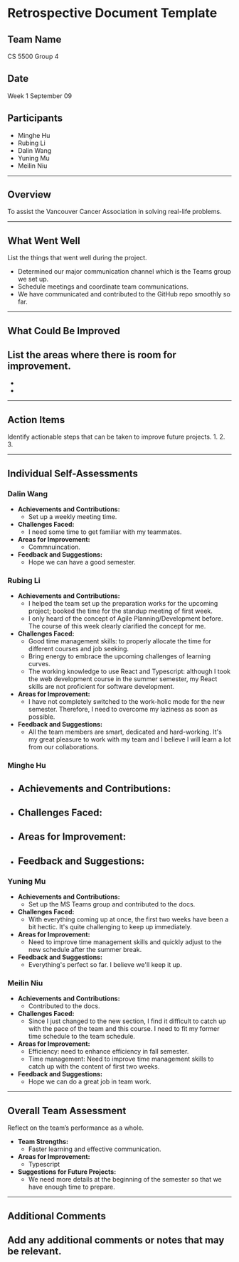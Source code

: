 # Retrospective Document Template

## Team Name
CS 5500 Group 4

## Date
Week 1 September 09

## Participants
- Minghe Hu
- Rubing Li
- Dalin Wang
- Yuning Mu
- Meilin Niu
---

## Overview
To assist the Vancouver Cancer Association in solving real-life problems.

---

## What Went Well
List the things that went well during the project.
- Determined our major communication channel which is the Teams group we set up.
- Schedule meetings and coordinate team communications.
- We have communicated and contributed to the GitHub repo smoothly so far.

---

## What Could Be Improved
List the areas where there is room for improvement.
- 
-
-

---

## Action Items
Identify actionable steps that can be taken to improve future projects.
1.
2.
3.

---

## Individual Self-Assessments
### Dalin Wang
- **Achievements and Contributions:**
  - Set up a weekly meeting time.
- **Challenges Faced:**
  - I need some time to get familiar with my teammates.
- **Areas for Improvement:**
  - Commnuincation.
- **Feedback and Suggestions:**
  - Hope we can have a good semester.

### Rubing Li
- **Achievements and Contributions:**
  - I helped the team set up the preparation works for the upcoming project; booked the time for the standup meeting of first week.
  - I only heard of the concept of Agile Planning/Development before. The course of this week clearly clarified the concept for me.  
- **Challenges Faced:**
  - Good time management skills: to properly allocate the time for different courses and job seeking. 
  - Bring energy to embrace the upcoming challenges of learning curves. 
  - The working knowledge to use React and Typescript: although I took the web development course in the summer semester, my React skills are not proficient for
    software development.
- **Areas for Improvement:**
  - I have not completely switched to the work-holic mode for the new semester. Therefore, I need to overcome my laziness as soon as possible. 
- **Feedback and Suggestions:**
  - All the team members are smart, dedicated and hard-working. It's my great pleasure to work with my team and I believe I will learn a lot from our collaborations.

### Minghe Hu
- **Achievements and Contributions:**
  -
- **Challenges Faced:**
  -
- **Areas for Improvement:**
  -
- **Feedback and Suggestions:**
  -

### Yuning Mu
- **Achievements and Contributions:**
  - Set up the MS Teams group and contributed to the docs.
- **Challenges Faced:**
  - With everything coming up at once, the first two weeks have been a bit hectic. It's quite challenging to keep up immediately.
- **Areas for Improvement:**
  - Need to improve time management skills and quickly adjust to the new schedule after the summer break.
- **Feedback and Suggestions:**
  - Everything's perfect so far. I believe we'll keep it up.

### Meilin Niu
- **Achievements and Contributions:**
  - Contributed to the docs.
- **Challenges Faced:**
  - Since I just changed to the new section, I find it difficult to catch up with the pace of the team and this course. I need to fit my former time schedule to the team schedule.
- **Areas for Improvement:**
  - Efficiency: need to enhance efficiency in fall semester.
  - Time management: Need to improve time management skills to catch up with the content of first two weeks.
- **Feedback and Suggestions:**
  - Hope we can do a great job in team work.

---

## Overall Team Assessment
Reflect on the team’s performance as a whole.
- **Team Strengths:**
  - Faster learning and effective communication.
- **Areas for Improvement:**
  - Typescript
- **Suggestions for Future Projects:**
  - We need more details at the beginning of the semester so that we have enough time to prepare.

---

## Additional Comments
Add any additional comments or notes that may be relevant.
-
